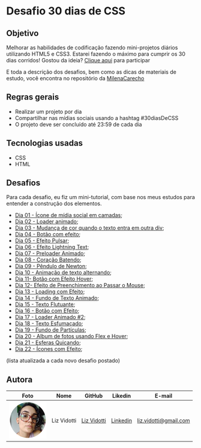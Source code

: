 # Desafio 30 dias de CSS

## Objetivo

Melhorar as habilidades de codificação fazendo mini-projetos diários utilizando HTML5 e CSS3. Estarei fazendo o máximo para cumprir os 30 dias corridos!
Gostou da ideia? [Clique aqui](https://github.com/MilenaCarecho/30diasDeCSS/issues/1) para participar

E toda a descrição dos desafios, bem como as dicas de materiais de estudo, você encontra no repositório da [MilenaCarecho](https://github.com/MilenaCarecho/30diasDeCSS)

## Regras gerais

-   Realizar um projeto por dia
-   Compartilhar nas mídias sociais usando a hashtag #30diasDeCSS
-   O projeto deve ser concluído até 23:59 de cada dia

## Tecnologias usadas

-   CSS
-   HTML

## Desafios

Para cada desafio, eu fiz um mini-tutorial, com base nos meus estudos para entender a construção dos elementos.

-   [Dia 01 - Ícone de mídia social em camadas](https://github.com/lizvidotti91/desafio-30-dias-css/tree/master/Desafios/Dia%2001);
-   [Dia 02 - Loader animado](https://github.com/lizvidotti91/desafio-30-dias-css/tree/master/Desafios/Dia%2002);
-   [Dia 03 - Mudança de cor quando o texto entra em outra div](https://github.com/lizvidotti91/desafio-30-dias-css/tree/master/Desafios/Dia%2003);
-   [Dia 04 - Botão com efeito](https://github.com/lizvidotti91/desafio-30-dias-css/tree/master/Desafios/Dia%2004);
-   [Dia 05 - Efeito Pulsar](https://github.com/lizvidotti91/desafio-30-dias-css/tree/master/Desafios/Dia%2005);
-   [Dia 06 - Efeito Lightning Text](https://github.com/lizvidotti91/desafio-30-dias-css/tree/master/Desafios/Dia%2006);
-   [Dia 07 - Preloader Animado](https://github.com/lizvidotti91/desafio-30-dias-css/tree/master/Desafios/Dia%2007);
-   [Dia 08 - Coração Batendo](https://github.com/lizvidotti91/desafio-30-dias-css/tree/master/Desafios/Dia%2008);
-   [Dia 09 - Pêndulo de Newton](https://github.com/lizvidotti91/desafio-30-dias-css/tree/master/Desafios/Dia%2009);
-   [Dia 10 - Animação de texto alternando](https://github.com/lizvidotti91/desafio-30-dias-css/tree/master/Desafios/Dia%2010);
-   [Dia 11- Botão com Efeito Hover](https://github.com/lizvidotti91/desafio-30-dias-css/tree/master/Desafios/Dia%2011);
-   [Dia 12- Efeito de Preenchimento ao Passar o Mouse](https://github.com/lizvidotti91/desafio-30-dias-css/tree/master/Desafios/Dia%2012);
-   [Dia 13 - Loading com Efeito](https://github.com/lizvidotti91/desafio-30-dias-css/tree/master/Desafios/Dia%2013);
-   [Dia 14 - Fundo de Texto Animado](https://github.com/lizvidotti91/desafio-30-dias-css/tree/master/Desafios/Dia%2014);
-   [Dia 15 - Texto Flutuante](https://github.com/lizvidotti91/desafio-30-dias-css/tree/master/Desafios/Dia%2015);
-   [Dia 16 - Botão com Efeito](https://github.com/lizvidotti91/desafio-30-dias-css/tree/master/Desafios/Dia%2016);
-   [Dia 17 - Loader Animado #2](https://github.com/lizvidotti91/desafio-30-dias-css/tree/master/Desafios/Dia%2017);
-   [Dia 18 - Texto Esfumaçado](https://github.com/lizvidotti91/desafio-30-dias-css/tree/master/Desafios/Dia%2018);
-   [Dia 19 - Fundo de Partículas](https://github.com/lizvidotti91/desafio-30-dias-css/tree/master/Desafios/Dia%2019);
-   [Dia 20 - Album de fotos usando Flex e Hover](https://github.com/lizvidotti91/desafio-30-dias-css/tree/master/Desafios/Dia%2020);
-   [Dia 21 - Esferas Quicando](https://github.com/lizvidotti91/desafio-30-dias-css/tree/master/Desafios/Dia%2021);
-   [Dia 22 - Ícones com Efeito](https://github.com/lizvidotti91/desafio-30-dias-css/tree/master/Desafios/Dia%2021);

(lista atualizada a cada novo desafio postado)

## Autora

| Foto                                       | Nome        | GitHub                                         | Likedin                                                 | E-mail                |
| ------------------------------------------ | ----------- | ---------------------------------------------- | ------------------------------------------------------- | --------------------- |
| <img src="./img/perfil.png" width="100px"> | Liz Vidotti | [Liz Vidotti](https://github.com/lizvidotti91) | [Linkedin](https://www.linkedin.com/in/elisetevidotti/) | liz.vidotti@gmail.com |
